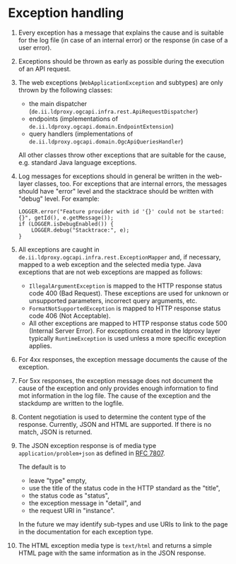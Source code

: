 # Exception handling

1. Every exception has a message that explains the cause and is suitable for the log file (in case of an internal error) or the response (in case of a user error).

1. Exceptions should be thrown as early as possible during the execution of an API request.

1. The web exceptions (`WebApplicationException` and subtypes) are only thrown by the following classes:

   * the main dispatcher (`de.ii.ldproxy.ogcapi.infra.rest.ApiRequestDispatcher`)
   * endpoints (implementations of `de.ii.ldproxy.ogcapi.domain.EndpointExtension`)
   * query handlers (implementations of `de.ii.ldproxy.ogcapi.domain.OgcApiQueriesHandler`)  

   All other classes throw other exceptions that are suitable for the cause, e.g. standard Java language exceptions.

1. Log messages for exceptions should in general be written in the web-layer classes, too. For exceptions that are internal errors, the messages should have "error" level and the stacktrace should be written with "debug" level. For example:

   ```
   LOGGER.error("Feature provider with id '{}' could not be started: {}", getId(), e.getMessage());
   if (LOGGER.isDebugEnabled()) {
       LOGGER.debug("Stacktrace:", e);
   }
   ```

1. All exceptions are caught in `de.ii.ldproxy.ogcapi.infra.rest.ExceptionMapper` and, if necessary, mapped to a web exception and the selected media type. Java exceptions that are not web exceptions are mapped as follows:

   * `IllegalArgumentException` is mapped to the HTTP response status code 400 (Bad Request). These exceptions are used for unknown or unsupported parameters, incorrect query arguments, etc.
   * `FormatNotSupportedException` is mapped to HTTP response status code 406 (Not Acceptable).
   * All other exceptions are mapped to HTTP response status code 500 (Internal Server Error). For exceptions created in the ldproxy layer typically `RuntimeException` is used unless a more specific exception applies.

1. For 4xx responses, the exception message documents the cause of the exception.

1. For 5xx responses, the exception message does not document the cause of the exception and only provides enough information to find mot information in the log file. The cause of the exception and the stackdump are written to the logfile.

1. Content negotiation is used to determine the content type of the response. Currently, JSON and HTML are supported. If there is no match, JSON is returned.

1. The JSON exception response is of media type `application/problem+json` as defined in [RFC 7807](https://tools.ietf.org/html/rfc7807).

   The default is to

   * leave "type" empty,
   * use the title of the status code in the HTTP standard as the "title",
   * the status code as "status",
   * the exception message in "detail", and
   * the request URI in "instance".

   In the future we may identify sub-types and use URIs to link to the page in the documentation for each exception type.

1. The HTML exception media type is `text/html` and returns a simple HTML page with the same information as in the JSON response.
